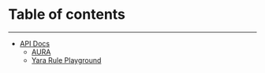 # Table of contents

---

- [API Docs](README.md)
  - [AURA](AURA/README.md)
  - [Yara Rule Playground](YARA/README.md)